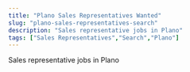 ```yaml
---
title: "Plano Sales Representatives Wanted"
slug: "plano-sales-representatives-search"
description: "Sales representative jobs in Plano"
tags: ["Sales Representatives","Search","Plano"]
---
```


Sales representative jobs in Plano
